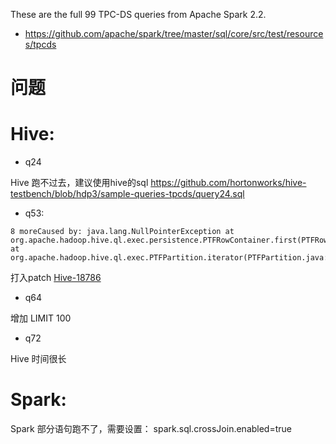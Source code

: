 These are the full 99 TPC-DS queries from Apache Spark 2.2.

- https://github.com/apache/spark/tree/master/sql/core/src/test/resources/tpcds

问题
========

# Hive:
- q24

Hive 跑不过去，建议使用hive的sql  https://github.com/hortonworks/hive-testbench/blob/hdp3/sample-queries-tpcds/query24.sql

- q53:

```
8 moreCaused by: java.lang.NullPointerException at org.apache.hadoop.hive.ql.exec.persistence.PTFRowContainer.first(PTFRowContainer.java:115) at org.apache.hadoop.hive.ql.exec.PTFPartition.iterator(PTFPartition.java:114) 
```

打入patch [Hive-18786](https://issues.apache.org/jira/browse/HIVE-18786)

- q64

增加 LIMIT 100

- q72 

Hive 时间很长

# Spark:

Spark 部分语句跑不了，需要设置：
spark.sql.crossJoin.enabled=true

